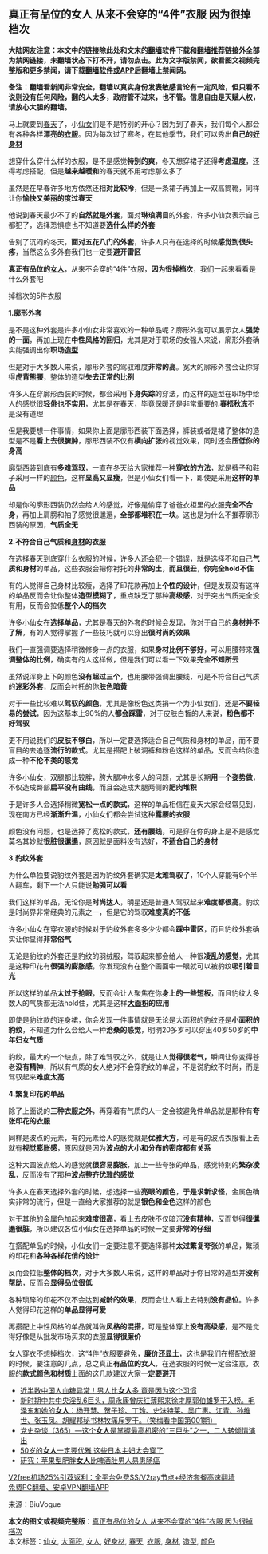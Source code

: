  <h2>真正有品位的女人 从来不会穿的“4件”衣服 因为很掉档次</h2> <p class="notice"><b>大陆网友注意：本文中的链接除此处和文末的<a href="https://github.com/bannedbook/fanqiang" >翻墙</a>软件下载和<a href="https://github.com/killgcd/justmysocks/blob/master/README.md">翻墙推荐</a>链接外全部为禁网链接，未翻墙状态下打不开，请勿点击。此为文字版禁闻，欲看图文视频完整版和更多禁闻，请下载<a href="https://github.com/bannedbook/fanqiang">翻墙软件或APP</a>后翻墙上禁闻网。</p><p>备注：翻墙看新闻非常安全，翻墙以真实身份发表敏感言论有一定风险，但只看不说则没有任何风险，翻的人太多，政府管不过来，也不管。信息自由是天赋人权，请放心大胆的翻墙。</b></p>  <div class="entry"> <p id="conimg">马上就要到<a href="https://www.bannedbook.org/bnews/tag/%e6%98%a5%e5%a4%a9/" class="st_tag internal_tag" rel="tag" title="标签 春天 下的日志">春天</a>了，小<a href="https://www.bannedbook.org/bnews/tag/%e4%bb%99%e5%a5%b3/" class="st_tag internal_tag" rel="tag" title="标签 仙女 下的日志">仙女</a>们是不是特别的开心？因为到了春天，我们每个人都会有各种各样<strong>漂亮的<a href="https://www.bannedbook.org/bnews/tag/%E8%A1%A3%E6%9C%8D/" class="st_tag internal_tag" rel="tag" title="标签 衣服 下的日志">衣服</a></strong>。因为每次过了寒冬，在其他季节，我们可以秀出<strong>自己的<a href="https://www.bannedbook.org/bnews/tag/%e5%a5%bd%e8%ba%ab%e6%9d%90/" class="st_tag internal_tag" rel="tag" title="标签 好身材 下的日志">好身材</a></strong></p> <p>想穿什么穿什么样的衣服，是不是感觉<strong>特别的爽</strong>，冬天想穿裙子还得<strong>考虑温度</strong>，还得考虑搭配，但是<strong>越来越暖和</strong>的春天就不用考虑那么多了</p> <p>虽然是在早春许多地方依然还相<strong>对比较冷</strong>，但是一条裙子再加上一双高筒靴，同样让你<strong>愉快又美丽的度过春天</strong></p> <p>他说到春天最少不了的<strong>自然就是外套</strong>，面对<strong>琳琅满目</strong>的外套，许多小仙女表示自己都犯了，选择恐惧症也不知道要<strong>选什么样的外套</strong></p> <p>告别了沉闷的冬天，<strong>面对五花八门的外套</strong>，许多人只有在选择的时候<strong>感觉到很头疼</strong>，当然这么多外套我们也一定要<strong>避开雷区</strong></p> <p><strong>真正有品位的<a href="https://www.bannedbook.org/bnews/tag/%e5%a5%b3%e4%ba%ba/" class="st_tag internal_tag" rel="tag" title="标签 女人 下的日志">女人</a></strong>，从来不会穿的“4件”衣服，<strong>因为很掉档次</strong>，我们一起来看看是什么外套吧</p> <p>掉档次的5件衣服</p> <p><strong>1.廓形外套</strong></p> <p>是不是这种外套是许多小仙女非常喜欢的一种单品呢？廓形外套可以展示女人<strong>强势的一面</strong>，再加上现在<strong>中性风格的回归</strong>，尤其是对于职场的女强人来说，廓形外套确实能强调出你<strong>职场<a href="https://www.bannedbook.org/bnews/tag/%E9%80%A0%E5%9E%8B/" class="st_tag internal_tag" rel="tag" title="标签 造型 下的日志">造型</a></strong></p> <p>但是对于大多数人来说，廓形外套的驾驭难度<strong>非常的高</strong>。宽大的廓形外套会让你穿得<strong>虎背熊腰</strong>，整体的造型<strong>失去正常的比例</strong></p> <p>许多人在穿廓形西装的时候，都会采用<strong>下身失踪</strong>的穿法，而这样的造型在职场中给人的感觉很<strong>轻佻也不实用</strong>，尤其是在春天，毕竟保暖还是非常重要的.<strong>春捂秋冻</strong>不是没有道理</p>  <p>但是我要想一件事情，如果你上面是廓形西装下面选择，裤装或者是裙子整体的造型是不是<strong>看上去很臃肿</strong>，廓形西装不仅有<strong>横向扩张</strong>的视觉效果，同时还会<strong>压低你的身高</strong></p> <p>廓型西装到底有<strong>多难驾驭</strong>，一直在冬天给大家推荐一种<strong>穿衣的方法</strong>，就是裤子和鞋子采用一样的<a href="https://www.bannedbook.org/bnews/tag/%E9%A2%9C%E8%89%B2/" class="st_tag internal_tag" rel="tag" title="标签 颜色 下的日志">颜色</a>，这样<strong>显高又显瘦</strong>，但是小仙女们看一下，即使是采用<strong>这样的单品</strong></p> <p>却是你的廓形西装仍然会给人的感觉，好像是偷穿了爸爸衣柜里的衣服<strong>完全不合身</strong>，再加上肩膀和袖子感觉很邋遢，<strong>全部都堆积在一块</strong>。这也是为什么不推荐廓形西装的原因，<strong>气质全无</strong></p> <p><strong>2.不符合自己气质和<a href="https://www.bannedbook.org/bnews/tag/%E8%BA%AB%E6%9D%90/" class="st_tag internal_tag" rel="tag" title="标签 身材 下的日志">身材</a>的衣服</strong></p> <p>在选择春天到底穿什么衣服的时候，许多人还会犯一个错误，就是选择不和自己<strong>气质和身材</strong>的单品，这些衣服会把你衬托的<strong>非常的土，而且很丑</strong>，<strong>你完全hold不住</strong></p> <p>有的人觉得自己身材比较瘦，选择了印花款再加上<strong>个性的设计</strong>，但是发现没有这样的单品反而会让你整体<strong>造型模糊了</strong>，重点缺乏了那种<strong>高级感</strong>，对于突出气质完全没有用，反而会拉低<strong>整个人的档次</strong></p> <p>许多小仙女在<strong>选择单品</strong>，尤其是春天的外套的时候会发现，你对于自己的<strong>身材并不了解</strong>，有的人觉得掌握了一些技巧就可以穿出<strong>很时尚的效果</strong></p> <p>我们一直强调要选择稍微修身一点的衣服，如果<strong>身材比例不够好</strong>，可以用腰带来<strong>强调整体的比例</strong>，确实有的人这样做，但是我们可以看一下效果<strong>完全不知所云</strong></p> <p>虽然说浑身上下的颜色<strong>没有超过三个</strong>，也用腰带强调出腰线，可是不符合自己气质的<strong>迷彩外套</strong>，反而会衬托的你<strong>肤色暗黄</strong></p> <p>对于一些比较难以<strong>驾驭的颜色</strong>，尤其是像粉色这类捐一个为小仙女们，还是<strong>不要轻易的尝试</strong>，因为这基本上90%的人<strong>都会踩雷</strong>，对于皮肤白皙的人来说，<strong>粉色都不好驾驭</strong></p> <p>更不用说我们的<strong>皮肤不够白</strong>，所以一定要选择适合自己气质和身材的单品，而不要盲目的去追逐<strong>流行的款式</strong>。尤其是搭配上破洞裤和粉色这样的单品，反而会给你造成一种<strong>不伦不类的感觉</strong></p>  <p>许多小仙女，双腿都比较胖，胯大腿冲水多人的问题，尤其是长期<strong>用一个姿势做</strong>，不仅造成臀部<strong>扁平没有曲线</strong>，而且会造成大腿两侧的<strong>肥肉堆积</strong></p> <p>于是许多人会选择稍微<strong>宽松一点的款式</strong>，这样的单品相信在夏天大家会经常见到，现在南方已经<strong>渐渐升温</strong>，小仙女们都会尝试这种<strong>露腰的衣服</strong></p> <p>颜色没有问题，也是选择了宽松的款式，<strong>还有腰线，</strong>可是穿在你的身上是不是感觉莫名其妙就<strong>很脏很邋遢</strong>，原因就是面料没有选好，<strong>不适合自己的身材</strong></p> <p><strong>3.豹纹外套</strong></p> <p>为什么单独要说豹纹外套是因为豹纹外套确实是<strong>太难驾驭了</strong>，10个人穿能有9个半人翻车，剩下一个人只能说<strong>勉强可以看</strong></p> <p>我们这样的单品，无论你是<strong>时尚达人</strong>，明星还是普通人驾驭起来<strong>难度都很高</strong>。豹纹是时尚界非常经典的元素之一，但是它的驾驭<strong>难度真的不低</strong></p> <p>许多小仙女在穿衣服的时候对于豹纹外套多多少少都会<strong>踩中雷区</strong>，而且豹纹外套确实让你显得<strong>非常俗气</strong></p> <p>无论是豹纹的外套还是豹纹的羽绒服，驾驭起来都会给人一种很<strong>凌乱的感觉</strong>，尤其是这种印花有<strong>很强的膨胀感</strong>，你发现没有在整个画面中一眼就可以被豹纹<strong>吸引着目光</strong></p> <p>所以这样的单品<strong>太过于抢眼</strong>，反而会让人聚焦在你<strong>身上的一些短板</strong>，而且豹纹大多数人的气质都无法hold住，尤其是这样<strong><a href="https://www.bannedbook.org/bnews/tag/%E5%A4%A7%E9%9D%A2%E7%A7%AF/" class="st_tag internal_tag" rel="tag" title="标签 大面积 下的日志">大面积</a>的应用</strong></p> <p>即使是豹纹款的连身裙，你会发现一件事情就是无论是大面积的豹纹还是<strong>小面积的豹纹</strong>，不知道为什么会给人一种<strong>沧桑的感觉</strong>，明明20多岁可以穿出40岁50岁的<strong>中年妇女气质</strong></p> <p>豹纹，最大的一个缺点，除了难驾驭之外，就是让人<strong>觉得很老气，</strong>瞬间让你变得苍老<strong>没有精神</strong>，所以有气质的女人绝对不会穿豹纹的单品，不是说豹纹不时尚，而是驾驭起来<strong>难度太高</strong></p>  <p><strong>4.繁复印花的单品</strong></p> <p>除了上面说的<strong>三种衣服之外</strong>，再穿着有气质的人一定会被避免件单品就是那种有<strong>夸张印花的衣服</strong></p> <p>同样是波点的元素，有的元素给人的感觉就是<strong>优雅大方</strong>，可是有的波点衣服看上去就有<strong>视觉膨胀感</strong>，原因就是因为<strong>波点的大小和分布的密度都有关系</strong></p> <p>这种大圆波点给人的感觉就<strong>很容易膨胀</strong>，加上一些夸张的单品，感觉特别的<strong>繁杂凌乱</strong>，反而没有了那种<strong>波点整齐优雅的感觉</strong></p> <p>许多人在春天选择外套的时候，想选择一些<strong>亮眼的颜色</strong>，<strong>于是求新求怪</strong>，金属色确实非常的流行，但是一直给大家推荐的就是<strong>银色和金色</strong>这样的颜色</p> <p>对于其他的金属色加起来<strong>难度很高</strong>，看上去皮肤不仅暗沉<strong>没有精神</strong>，反而觉得<strong>很邋遢很脏</strong>，所以建议各位小仙女在选择单品的时候一定要<strong>非常的仔细</strong></p> <p>在搭配单品的时候，小仙女们一定要注意不要选择那种<strong>太过繁复夸张</strong>的单品，繁琐的印花和<strong>各种各样花俏的设计</strong></p> <p>反而会拉低<strong>整体的档次</strong>，对于大多数人来说，这样的单品对于你日常的造型并<strong>没有帮助</strong>，反而会<strong>显得品位很低</strong></p> <p>各种琐碎的印花不仅不会达到<strong>减龄的效果</strong>，反而会让人看上去特别<strong>没有品位</strong>。许多人觉得印花这样的<strong>单品显得可爱</strong></p> <p>再搭配上中性风格的单品就叫做<strong>风格的混搭</strong>，可是整体穿上<strong>没有高级感</strong>，是不是觉得好像是从批发市场买来的衣服<strong>显得很廉价</strong></p> <p>女人穿衣不想掉档次，这“4件”衣服要避免，<strong>廉价还显土</strong>，这也是我们在搭配衣服的时候，要注意的几点，总之真正<strong>有品位的女人</strong>，在选衣服的时候一定会注意，衣服的<strong>款式颜色和材质</strong>上面的这几款建议大家<strong>一定要避开</strong></p>  <ul class='op-related-articles' title='相关阅读'> <li><a href='https://www.bannedbook.org/bnews/health/20201226/1455228.html' target='_blank'>近半数中国人血糖异常！男人比<b>女人</b>多 竟是因为这个习惯</a></li> <li><a href='https://www.bannedbook.org/bnews/comments/20201226/1455026.html' target='_blank'>新时期中共中央淫乱6巨头，周永康曾庆红薄熙来徐才厚郭伯雄罗干入榜。毛泽东和她的<b>女人</b>：杨开慧、贺子珍、丁玲、史沫特莱、吴广惠、江青、孙维世、张玉凤。胡耀邦秘书林牧痛斥罗干。（笑梅看中国第001期）</a></li> <li><a href='https://www.bannedbook.org/bnews/bannedvideo/20201225/1454372.html' target='_blank'>党史杂谈（365）—这个<b>女人</b>是掌握最高机密的“三巨头”之一，二人转倾情演出</a></li> <li><a href='https://www.bannedbook.org/bnews/lifebaike/20201224/1454221.html' target='_blank'>50岁的<b>女人</b>一定要优雅 这些日本主妇太会穿了</a></li> <li><a href='https://www.bannedbook.org/bnews/comments/20201223/1453130.html' target='_blank'>研究：苹果型肥胖<b>女人</b>比啤酒肚男人易患肠癌</a></li> </ul> <p class="texttj"> <a href="https://www.bannedbook.org/forum23/topic22702.html" target="_blank">V2free机场25%引荐返利：全平台免费SS/V2ray节点+经济套餐高速翻墙</a><br/> <a href="https://github.com/bannedbook/fanqiang/wiki/%E7%A6%81%E9%97%BB%E7%BD%91%E5%AE%89%E5%8D%93%E7%BF%BB%E5%A2%99%E6%96%B0%E9%97%BBAPP" target="_blank">免费PC翻墙、安卓VPN翻墙APP</a></p><p> 来源：BiuVogue </p><a name='sharetosocial'></a>       <div><b>本文的图文或视频完整版</b>：<a href='https://www.bannedbook.org/bnews/lifebaike/20201227/1455674.html'>真正有品位的女人 从来不会穿的“4件”衣服 因为很掉档次</a></div>  </div><!--END ENTRY--> <div class="postfooter"> <div>本文标签：<a href="https://www.bannedbook.org/bnews/tag/%e4%bb%99%e5%a5%b3/" rel="tag">仙女</a>, <a href="https://www.bannedbook.org/bnews/tag/%E5%A4%A7%E9%9D%A2%E7%A7%AF/" rel="tag">大面积</a>, <a href="https://www.bannedbook.org/bnews/tag/%e5%a5%b3%e4%ba%ba/" rel="tag">女人</a>, <a href="https://www.bannedbook.org/bnews/tag/%e5%a5%bd%e8%ba%ab%e6%9d%90/" rel="tag">好身材</a>, <a href="https://www.bannedbook.org/bnews/tag/%e6%98%a5%e5%a4%a9/" rel="tag">春天</a>, <a href="https://www.bannedbook.org/bnews/tag/%E8%A1%A3%E6%9C%8D/" rel="tag">衣服</a>, <a href="https://www.bannedbook.org/bnews/tag/%E8%BA%AB%E6%9D%90/" rel="tag">身材</a>, <a href="https://www.bannedbook.org/bnews/tag/%E9%80%A0%E5%9E%8B/" rel="tag">造型</a>, <a href="https://www.bannedbook.org/bnews/tag/%E9%A2%9C%E8%89%B2/" rel="tag">颜色</a></div>  </div><!--END POSTFOOTER--> 